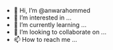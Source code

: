 - 👋 Hi, I’m @anwarahommed
- 👀 I’m interested in ...
- 🌱 I’m currently learning ...
- 💞️ I’m looking to collaborate on ...
- 📫 How to reach me ...

<!---
anwarahommed/anwarahommed is a ✨ special ✨ repository because its `README.md` (this file) appears on your GitHub profile.
You can click the Preview link to take a look at your changes.
--->
